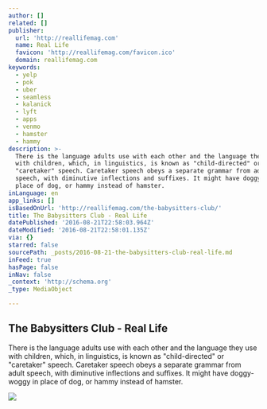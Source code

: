 ```yaml
---
author: []
related: []
publisher:
  url: 'http://reallifemag.com'
  name: Real Life
  favicon: 'http://reallifemag.com/favicon.ico'
  domain: reallifemag.com
keywords:
  - yelp
  - pok
  - uber
  - seamless
  - kalanick
  - lyft
  - apps
  - venmo
  - hamster
  - hammy
description: >-
  There is the language adults use with each other and the language they use
  with children, which, in linguistics, is known as "child-directed" or
  "caretaker" speech. Caretaker speech obeys a separate grammar from adult
  speech, with diminutive inflections and suffixes. It might have doggy-woggy in
  place of dog, or hammy instead of hamster.
inLanguage: en
app_links: []
isBasedOnUrl: 'http://reallifemag.com/the-babysitters-club/'
title: The Babysitters Club - Real Life
datePublished: '2016-08-21T22:58:03.964Z'
dateModified: '2016-08-21T22:58:01.135Z'
via: {}
starred: false
sourcePath: _posts/2016-08-21-the-babysitters-club-real-life.md
inFeed: true
hasPage: false
inNav: false
_context: 'http://schema.org'
_type: MediaObject

---
```

<article style=""><h1>The Babysitters Club - Real Life</h1><p>There is the language adults use with each other and the language they use with children, which, in linguistics, is known as "child-directed" or "caretaker" speech. Caretaker speech obeys a separate grammar from adult speech, with diminutive inflections and suffixes. It might have doggy-woggy in place of dog, or hammy instead of hamster.</p><img src="http://reallifemag.com/wp-content/uploads/2016/07/unnamed-1-1024x673.jpg" /></article>